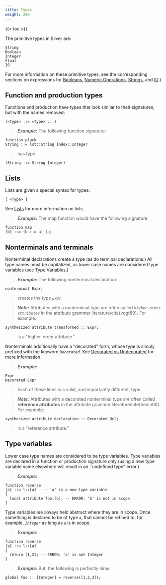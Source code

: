 ```yaml
---
title: Types
weight: 200
---
```


{{< toc >}}

The primitive types in Silver are:

```
String
Boolean
Integer
Float
IO
```

For more information on these primitive types, see the corresponding sections on expressions for [Booleans](/silver/ref/expr/booleans/), [Numeric Operations](/silver/ref/expr/numeric/), [Strings](/silver/lib/string/), and [IO](/silver/lib/io/).)

## Function and production types

Functions and production have types that look similar to their signatures, but with
the names removed:

```
(<Type> ::= <Type> ...)
```

> _**Example:**_ The following function signature:
```
function pluck
String ::= lst::String index::Integer
```
> has type
```
(String ::= String Integer)
```


## Lists

Lists are given a special syntax for types:

```
[ <Type> ]
```

See [Lists](/silver/lib/list/) for more information on lists.

> _**Example:**_ The map function would have the following signature:
```
function map
[b] ::= (b ::= a) [a]
```


## Nonterminals and terminals

Nonterminal declarations create a type (as do terminal declarations.) All type
names must be capitalized, as lower case names are considered type variables
(see [Type Variables](#type-variables).)

> _**Example:**_ The following nonterminal declaration:
```
nonterminal Expr;
```
> creates the type _`Expr`_.

> _**Note:**_ Attributes with a nonterminal type are often called _`higher-order attributes`_ in the attribute grammar literature\cite{vogt89}.  For example:
```
synthesized attribute transformed :: Expr;
```
> is a "higher-order attribute."


Nonterminals additionally have a "decorated" form, whose type is simply prefixed
with the keyword _`Decorated`_.  See [Decorated vs Undecorated](/silver/concepts/decorated-vs-undecorated/) for more information.

> _**Example:**_
```
Expr
Decorated Expr
```
> Each of these lines is a valid, and importantly different, type.

> _**Note:**_ Attributes with a decorated nonterminal type are often called **reference attributes** in the attribute grammar literature\cite{hedin00}.  For example:
```
synthesized attribute declaration :: Decorated Dcl;
```
> is a "reference attribute."


## Type variables

Lower case type names are considered to be type variables.  Type variables are
declared in a function or production signature only (using a new type variable
name elsewhere will result in an ``undefined type" error.)

> _**Example:**_
```
function reverse
[a] ::= l::[a]   -- 'a' is a new type variable
{
  local attribute foo:[b]; -- ERROR: 'b' is not in scope
}
```

Type variables are always held abstract where they are in scope. Once something
is declared to be of type _`a`_, that cannot be refined to, for example,
_`Integer`_ as long as _`a`_ is in scope.

> _**Example:**_
```
function reverse
[a] ::= l::[a]
{
  return [1,2]; -- ERROR: 'a' is not Integer
}
```

> _**Example:**_ But, the following is perfectly okay:
```
global foo :: [Integer] = reverse([1,2,3]);
```

